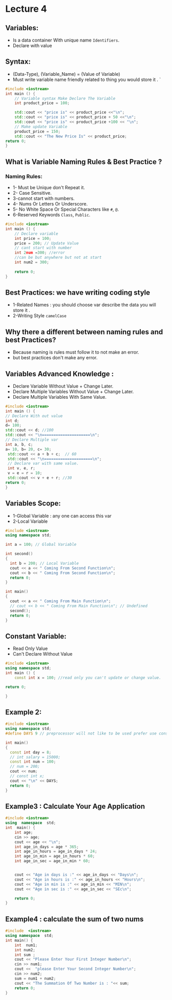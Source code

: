 # Lecture 4 
## Variables:
- Is a data container With unique name `Identifiers`.
- Declare with value 
## Syntax:
- (Data-Type), (Variable_Name) = (Value of Variable)
- Must write variable name friendly related to thing you would store it .
`
````c++
#include <iostream>
int main () {
    // Variable syntax Make Declare The Variable
    int product_price = 100;

    std::cout << "price is" << product_price <<"\n";
    std::cout << "price is" << product_price + 50 <<"\n";
    std::cout << "price is" << product_price +100 << "\n";
    // Make update Variable
    product_price = 150;
    std::cout << "The New Price Is" << product_price;
return 0;
}

````
## What is Variable Naming Rules & Best Practice ?
 ### Naming Rules:
- 1- Must be Unique don't Repeat it.
- 2- Case Sensitive.
- 3-cannot start with numbers.
- 4- Nums Or Letters Or Underscore.
- 5- No White Space Or Special Characters like `#`, `@`.
- 6-Reserved Keywords `Class`, `Public`.
````c++
#include <iostream>
int main () {
    // Declare variable 
    int price = 100;
    price = 200; // Update Value 
    // cant start with number
    int 2num =300; //error
    //can be but anywhere but not at start
    int num2 = 300;
    
    return 0;
}
````
## Best Practices: we have writing coding style
- 1-Related Names : you should choose var describe the data you will store it .
- 2-Writing Style `camelCase`
## Why there a different between naming rules and best Practices?
- Because naming is rules must follow it to not make an error.
- but best practices don't make any error.


## Variables Advanced Knowledge :
- Declare Variable Without Value + Change Later.
- Declare Multiple Variables Without Value + Change Later.
- Declare Multiple Variables With Same Value.

```` c++
#include <iostream>
int main () {
// Declare With out value 
int d;
d= 100;
std::cout << d; //100
std::cout << "\n=====================\n";
// Declare Multiple var 
int a, b, c;
a= 10, b= 20, c= 30;
 std::cout << a + b + c;  // 60 
 std::cout << "\n=====================\n";
 // Declare var with same value.
 int v, e, r;
 v = e = r = 10;
 std::cout << v + e + r; //30
return 0;
}
````
## Variables Scope: 
- 1-Global Variable : any one can access this var 
- 2-Local Variable

````c++
#include <iostream>
using namespace std;

int a = 100; // Global Variable

int second()
{
  int b = 200; // Local Variable
  cout << a << " Coming From Second Function\n";
  cout << b << " Coming From Second Function\n";
  return 0;
}

int main()
{
  cout << a << " Coming From Main Function\n";
  // cout << b << " Coming From Main Function\n"; // Undefined
  second();
  return 0;
}
````
## Constant Variable:
- Read Only Value
- Can't Declare Without Value
````c++
#include <iostream>
using namespace std;
int main () {
    const int x = 100; //read only you can't update or change value.

return 0;

}

````
## Example 2:
````c++
#include <iostream>
using namespace std;
#define DAYS 9 // preprocessor will not like to be used prefer use const 

int main()
{
  const int day = 8;
  // int salary = 15000;
  const int num = 100;
  // num = 200;
  cout << num;
  // const int x;
  cout << "\n" << DAYS;
  return 0;
}
````
## Example3 : Calculate Your Age Application
````c++
#include <iostream>
using  namespace  std;
int  main() {
    int age;
    cin >> age;
    cout << age << "\n";
    int age_in_days = age * 365;
    int age_in_hours = age_in_days * 24;
    int age_in_min = age_in_hours * 60;
    int age_in_sec = age_in_min * 60;


    cout << "Age in days is :" << age_in_days << "Days\n";
    cout << "Age in hours is :" << age_in_hours << "Hours\n";
    cout << "Age in min is :" << age_in_min << "MIN\n";
    cout << "Age in sec is :" << age_in_sec << "SEc\n";

    return 0;
}

````
## Example4 : calculate the sum of two nums 
````c++
#include  <iostream>
using namespace  std;
int main() {
    int  num1;
    int num2;
    int sum ;
    cout << "Please Enter Your First Integer Number\n";
    cin >> num1;
    cout <<  "please Enter Your Second Integer Number\n";
    cin >> num2;
    sum = num1 + num2;
    cout << "The Summation Of Two Number is : "<< sum;
    return 0;
}

````